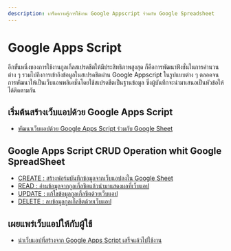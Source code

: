 ```yaml
---
description: เกร็ดความรู้การใช้งาน Google Appscript ร่วมกับ Google Spreadsheet
---
```


# Google Apps Script

อีกขั้นหนึ่งของการใช้งานกูลเกิ้ลสเปรดชีตให้มีประสิทธิภาพสูงสุด ก็คือการพัฒนาฟังชั่นในการคำนวนต่าง ๆ รวมไปถึงการเข้าถึงข้อมูลในสเปรดชีตผ่าน Google Appscript ในรูปแบบต่าง ๆ ตลอดจนการพัฒนาให้เป็นเว็บแอพพลิเคชั่นโดยใช้สเปรดชีตเป็นฐานข้อมูล ซึ่งผู้บันทึกจะนำมาเสนอเป็นหัวข้อให้ได้ติดตามกัน

## เริ่มต้นสร้างเว็บแอปด้วย Google Apps Script

- [พัฒนาเว็บแอปด้วย Google Apps Script ร่วมกับ Google Sheet][start]

## Google Apps Script CRUD Operation whit Google SpreadSheet

- [CREATE : สร้างฟอร์มบันทึกข้อมูลจากเว็บแอปลงใน Google Sheet][create]
- [READ   : อ่านข้อมูลจากกูลเกิ้ลชีตแล้วนำมาแสดงผลที่เว็บแอป][read]
- [UPDATE : แก้ไขข้อมูลกูลเกิ้ลชีตด้วยเว็บแอป][update]
- [DELETE : ลบข้อมูลกูลเกิ้ลชีตด้วยเว็บแอป][delete]

## เผยแพร่เว็บแอปให้กับผู้ใช้

- [นำเว็บแอปที่สร้างจาก Google Apps Script เสร็จแล้วไปใช้งาน][web_export]

[start]: https://kms74.gitbook.io/learn-to-be/google-apps-script/google-apps-script-google-sheet
[create]: https://kms74.gitbook.io/learn-to-be/google-apps-script/form-insert-data-to-google-sheet
[read]: https://kms74.gitbook.io/learn-to-be/google-apps-script/read-google-sheet-to-web-app
[update]: https://kms74.gitbook.io/learn-to-be/google-apps-script/google-apps-script
[delete]: https://kms74.gitbook.io/learn-to-be/google-apps-script/web-app-delete-row-from-sheet
[web_export]: https://kms74.gitbook.io/learn-to-be/google-apps-script/deploy-web-app
